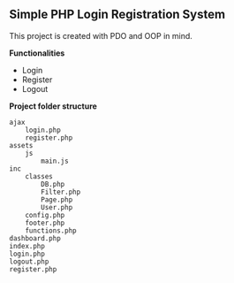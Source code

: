 ## Simple PHP Login Registration System

This project is created with PDO and OOP in mind.

**Functionalities**

* Login
* Register
* Logout

**Project folder structure**

```
ajax
	login.php
	register.php
assets
	js
		main.js
inc
	classes
		DB.php
		Filter.php
		Page.php
		User.php
	config.php
	footer.php
	functions.php
dashboard.php
index.php
login.php
logout.php
register.php
```